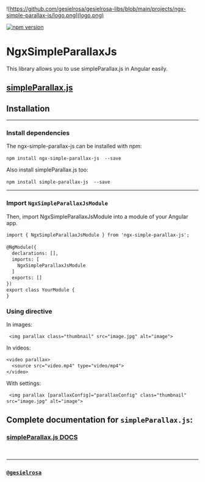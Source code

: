 ![https://github.com/gesielrosa/gesielrosa-libs/blob/main/projects/ngx-simple-parallax-js/logo.png](logo.png)

[![npm version](https://badge.fury.io/js/ngx-simple-parallax-js.svg)](https://www.npmjs.com/package/ngx-simple-parallax-js)

# NgxSimpleParallaxJs

This library allows you to use simpleParallax.js in Angular easily.

## [simpleParallax.js](https://github.com/geosigno/simpleParallax.js)

## Installation

<hr>

### Install dependencies

The ngx-simple-parallax-js can be installed with npm:

`npm install ngx-simple-parallax-js  --save`

Also install simpleParallax.js too:

`npm install simple-parallax-js  --save`

<hr>

### Import `NgxSimpleParallaxJsModule`

Then, import NgxSimpleParallaxJsModule into a module of your Angular app.

```
import { NgxSimpleParallaxJsModule } from 'ngx-simple-parallax-js';

@NgModule({
  declarations: [],
  imports: [
    NgxSimpleParallaxJsModule
  ]
  exports: []
})
export class YourModule {
}
```

### Using directive

In images:

```
 <img parallax class="thumbnail" src="image.jpg" alt="image">
```

In videos:

```
<video parallax>
  <source src="video.mp4" type="video/mp4">
</video>
```

With settings:

```
 <img parallax [parallaxConfig]="parallaxConfig" class="thumbnail" src="image.jpg" alt="image">
```

## Complete documentation for `simpleParallax.js`:

### [simpleParallax.js DOCS](https://github.com/geosigno/simpleParallax.js#readme)

<br><hr>

### [`@gesielrosa`](https://github.com/gesielrosa)
